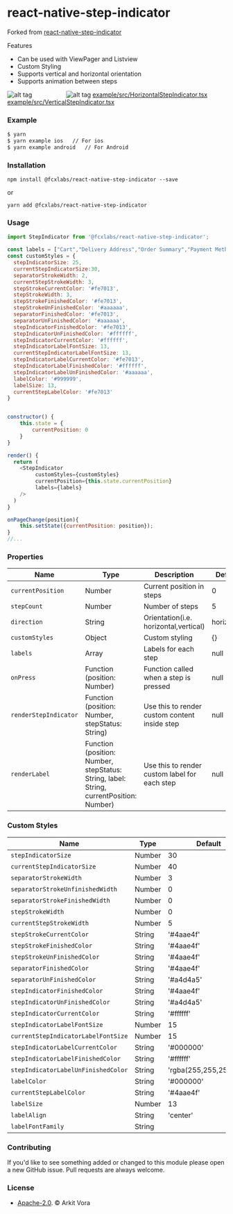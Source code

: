 # react-native-step-indicator

Forked from [react-native-step-indicator](https://www.npmjs.com/package/react-native-step-indicator)

Features

- Can be used with ViewPager and Listview
- Custom Styling
- Supports vertical and horizontal orientation
- Supports animation between steps

![alt tag](https://raw.githubusercontent.com/24ark/react-native-step-indicator/master/art/HorizontalStepIndicator.gif) &nbsp;&nbsp;&nbsp;&nbsp;&nbsp;&nbsp;&nbsp;&nbsp; &nbsp;&nbsp;&nbsp;&nbsp;&nbsp;&nbsp;&nbsp;&nbsp;&nbsp; ![alt tag](https://raw.githubusercontent.com/24ark/react-native-step-indicator/master/art/VerticalStepIndicator.gif)
[example/src/HorizontalStepIndicator.tsx](example/src/HorizontalStepIndicator.tsx) &nbsp;&nbsp;&nbsp;&nbsp; [example/src/VerticalStepIndicator.tsx](example/src/VerticalStepIndicator.tsx)

### Example

```sh
$ yarn
$ yarn example ios   // For ios
$ yarn example android   // For Android
```

### Installation

`npm install @fcxlabs/react-native-step-indicator --save`

or

`yarn add @fcxlabs/react-native-step-indicator`

### Usage

```javascript
import StepIndicator from '@fcxlabs/react-native-step-indicator';

const labels = ["Cart","Delivery Address","Order Summary","Payment Method","Track"];
const customStyles = {
  stepIndicatorSize: 25,
  currentStepIndicatorSize:30,
  separatorStrokeWidth: 2,
  currentStepStrokeWidth: 3,
  stepStrokeCurrentColor: '#fe7013',
  stepStrokeWidth: 3,
  stepStrokeFinishedColor: '#fe7013',
  stepStrokeUnFinishedColor: '#aaaaaa',
  separatorFinishedColor: '#fe7013',
  separatorUnFinishedColor: '#aaaaaa',
  stepIndicatorFinishedColor: '#fe7013',
  stepIndicatorUnFinishedColor: '#ffffff',
  stepIndicatorCurrentColor: '#ffffff',
  stepIndicatorLabelFontSize: 13,
  currentStepIndicatorLabelFontSize: 13,
  stepIndicatorLabelCurrentColor: '#fe7013',
  stepIndicatorLabelFinishedColor: '#ffffff',
  stepIndicatorLabelUnFinishedColor: '#aaaaaa',
  labelColor: '#999999',
  labelSize: 13,
  currentStepLabelColor: '#fe7013'
}


constructor() {
    this.state = {
        currentPosition: 0
    }
}

render() {
  return (
    <StepIndicator
         customStyles={customStyles}
         currentPosition={this.state.currentPosition}
         labels={labels}
    />
  )
}

onPageChange(position){
    this.setState({currentPosition: position});
}
//...
```

### Properties

| Name                  | Type                                                                                    | Description                                   | Default    |
| --------------------- | --------------------------------------------------------------------------------------- | --------------------------------------------- | ---------- |
| `currentPosition`     | Number                                                                                  | Current position in steps                     | 0          |
| `stepCount`           | Number                                                                                  | Number of steps                               | 5          |
| `direction`           | String                                                                                  | Orientation(i.e. horizontal,vertical)         | horizontal |
| `customStyles`        | Object                                                                                  | Custom styling                                | {}         |
| `labels`              | Array                                                                                   | Labels for each step                          | null       |
| `onPress`             | Function (position: Number)                                                             | Function called when a step is pressed        | null       |
| `renderStepIndicator` | Function (position: Number, stepStatus: String)                                         | Use this to render custom content inside step | null       |
| `renderLabel`         | Function (position: Number, stepStatus: String, label: String, currentPosition: Number) | Use this to render custom label for each step | null       |

### Custom Styles

| Name                                | Type   | Default                 |
| ----------------------------------- | ------ | ----------------------- |
| `stepIndicatorSize`                 | Number | 30                      |
| `currentStepIndicatorSize`          | Number | 40                      |
| `separatorStrokeWidth`              | Number | 3                       |
| `separatorStrokeUnfinishedWidth`    | Number | 0                       |
| `separatorStrokeFinishedWidth`      | Number | 0                       |
| `stepStrokeWidth`                   | Number | 0                       |
| `currentStepStrokeWidth`            | Number | 5                       |
| `stepStrokeCurrentColor`            | String | '#4aae4f'               |
| `stepStrokeFinishedColor`           | String | '#4aae4f'               |
| `stepStrokeUnFinishedColor`         | String | '#4aae4f'               |
| `separatorFinishedColor`            | String | '#4aae4f'               |
| `separatorUnFinishedColor`          | String | '#a4d4a5'               |
| `stepIndicatorFinishedColor`        | String | '#4aae4f'               |
| `stepIndicatorUnFinishedColor`      | String | '#a4d4a5'               |
| `stepIndicatorCurrentColor`         | String | '#ffffff'               |
| `stepIndicatorLabelFontSize`        | Number | 15                      |
| `currentStepIndicatorLabelFontSize` | Number | 15                      |
| `stepIndicatorLabelCurrentColor`    | String | '#000000'               |
| `stepIndicatorLabelFinishedColor`   | String | '#ffffff'               |
| `stepIndicatorLabelUnFinishedColor` | String | 'rgba(255,255,255,0.5)' |
| `labelColor`                        | String | '#000000'               |
| `currentStepLabelColor`             | String | '#4aae4f'               |
| `labelSize`                         | Number | 13                      |
| `labelAlign`                        | String | 'center'                |
| `labelFontFamily`                   | String |

### Contributing

If you'd like to see something added or changed to this module please open a new GitHub issue. Pull requests are always welcome.

### License

- [Apache-2.0](https://github.com/24ark/react-native-step-indicator/blob/master/LICENSE). © Arkit Vora
